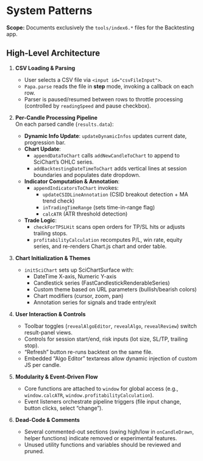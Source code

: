 # System Patterns

**Scope:** Documents exclusively the `tools/index6.*` files for the Backtesting app.

## High-Level Architecture

1. **CSV Loading & Parsing**  
   - User selects a CSV file via `<input id="csvFileInput">`.  
   - `Papa.parse` reads the file in **step** mode, invoking a callback on each row.  
   - Parser is paused/resumed between rows to throttle processing (controlled by `readingSpeed` and pause checkbox).

2. **Per-Candle Processing Pipeline**  
   On each parsed candle (`results.data`):  
   - **Dynamic Info Update**: `updateDynamicInfos` updates current date, progression bar.  
   - **Chart Update**:  
     - `appendDataToChart` calls `addNewCandleToChart` to append to SciChart’s OHLC series.  
     - `addBacktestingDateTimeToChart` adds vertical lines at session boundaries and populates date dropdown.  
   - **Indicator Computation & Annotation**:  
     - `appendIndicatorsToChart` invokes:  
       - `updateCSIDLineAnnotation` (CSID breakout detection + MA trend check)  
       - `inTradingTimeRange` (sets time-in-range flag)  
       - `calcATR` (ATR threshold detection)  
   - **Trade Logic**:  
     - `checkForTPSLHit` scans open orders for TP/SL hits or adjusts trailing stops.  
     - `profitabilityCalculation` recomputes P/L, win rate, equity series, and re-renders Chart.js chart and order table.

3. **Chart Initialization & Themes**  
   - `initSciChart` sets up SciChartSurface with:  
     - DateTime X-axis, Numeric Y-axis  
     - Candlestick series (FastCandlestickRenderableSeries)  
     - Custom theme based on URL parameters (bullish/bearish colors)  
     - Chart modifiers (cursor, zoom, pan)  
     - Annotation series for signals and trade entry/exit

4. **User Interaction & Controls**  
   - Toolbar toggles (`revealAlgoEditor`, `revealAlgo`, `revealReview`) switch result-panel views.  
   - Controls for session start/end, risk inputs (lot size, SL/TP, trailing stop).  
   - “Refresh” button re-runs backtest on the same file.  
   - Embedded “Algo Editor” textareas allow dynamic injection of custom JS per candle.

5. **Modularity & Event-Driven Flow**  
   - Core functions are attached to `window` for global access (e.g., `window.calcATR`, `window.profitabilityCalculation`).  
   - Event listeners orchestrate pipeline triggers (file input change, button clicks, select “change”).

6. **Dead-Code & Comments**  
   - Several commented-out sections (swing high/low in `onCandleDrawn`, helper functions) indicate removed or experimental features.  
   - Unused utility functions and variables should be reviewed and pruned.
